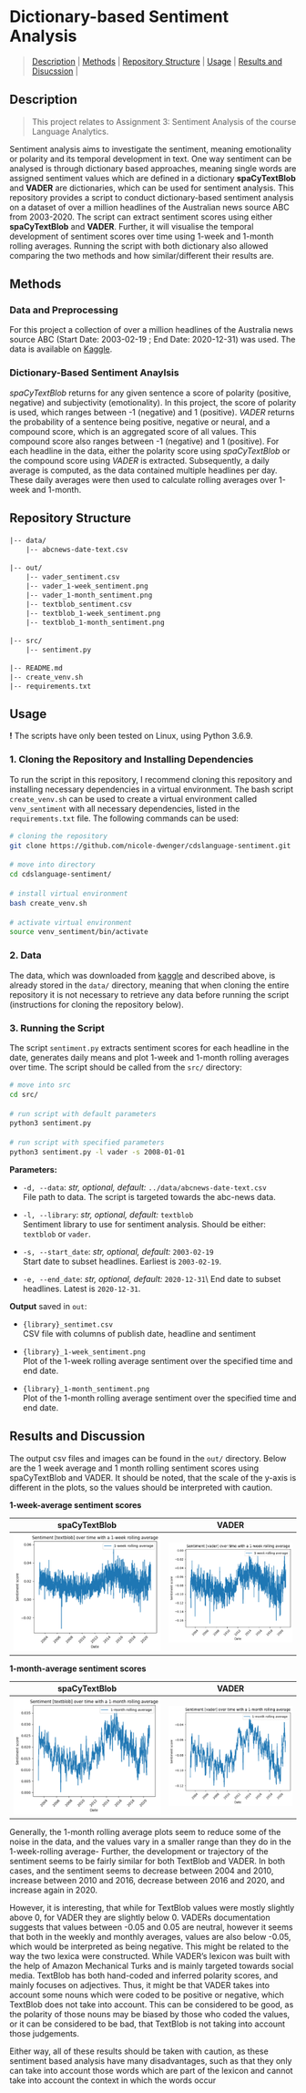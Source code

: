 # Dictionary-based Sentiment Analysis

> [Description](#description) | [Methods](#methods) | [Repository Structure](#repository-structure) | [Usage](#usage) | [Results and Disucssion](#results-and-discussion) |

## Description
> This project relates to Assignment 3: Sentiment Analysis of the course Language Analytics.

Sentiment analysis aims to investigate the sentiment, meaning emotionality or polarity and its temporal development in text. One way sentiment can be analysed is through dictionary based approaches, meaning single words are assigned sentiment values which are defined in a dictionary **spaCyTextBlob** and **VADER** are dictionaries, which can be used for sentiment analysis. 
This repository provides a script to conduct dictionary-based sentiment analysis on a dataset of over a million headlines of the Australian news source ABC from 2003-2020. The script can extract sentiment scores using either **spaCyTextBlob** and **VADER**. Further, it will visualise the temporal development of sentiment scores over time using 1-week and 1-month rolling averages. Running the script with both dictionary also allowed comparing the two methods and how similar/different their results are.


## Methods

### Data and Preprocessing
For this project a collection of over a million headlines of the Australia news source ABC (Start Date: 2003-02-19 ; End Date: 2020-12-31) was used. The data is available on [Kaggle](https://www.kaggle.com/therohk/million-headlines).

### Dictionary-Based Sentiment Anaylsis
*spaCyTextBlob* returns for any given sentence a score of polarity (positive, negative) and subjectivity (emotionality). In this project, the score of polarity is used, which ranges between -1 (negative) and 1 (positive). *VADER* returns the probability of a sentence being positive, negative or neural, and a compound score, which is an aggregated score of all values. This compound score also ranges between -1 (negative) and 1 (positive). For each headline in the data, either the polarity score using *spaCyTextBlob* or the compound score using *VADER* is extracted. Subsequently, a daily average is computed, as the data contained multiple headlines per day. These daily averages were then used to calculate rolling averages over 1-week and 1-month.


## Repository Structure
```
|-- data/
    |-- abcnews-date-text.csv
    
|-- out/ 
    |-- vader_sentiment.csv
    |-- vader_1-week_sentiment.png
    |-- vader_1-month_sentiment.png
    |-- textblob_sentiment.csv
    |-- textblob_1-week_sentiment.png
    |-- textblob_1-month_sentiment.png

|-- src/
    |-- sentiment.py
    
|-- README.md
|-- create_venv.sh
|-- requirements.txt

```

## Usage
**!** The scripts have only been tested on Linux, using Python 3.6.9. 

### 1. Cloning the Repository and Installing Dependencies
To run the script in this repository, I recommend cloning this repository and installing necessary dependencies in a virtual environment. The bash script `create_venv.sh` can be used to create a virtual environment called `venv_sentiment` with all necessary dependencies, listed in the `requirements.txt` file. The following commands can be used:

```bash
# cloning the repository
git clone https://github.com/nicole-dwenger/cdslanguage-sentiment.git

# move into directory
cd cdslanguage-sentiment/

# install virtual environment
bash create_venv.sh

# activate virtual environment 
source venv_sentiment/bin/activate
```

### 2. Data
The data, which was downloaded from [kaggle](https://www.kaggle.com/therohk/million-headlines) and described above, is already stored in the `data/` directory, meaning that when cloning the entire repository it is not necessary to retrieve any data before running the script (instructions for cloning the repository below). 


### 3. Running the Script 
The script `sentiment.py` extracts sentiment scores for each headline in the date, generates daily means and plot 1-week and 1-month rolling averages over time. The script should be called from the `src/` directory: 

```bash
# move into src 
cd src/

# run script with default parameters
python3 sentiment.py

# run script with specified parameters
python3 sentiment.py -l vader -s 2008-01-01

```

__Parameters:__

- `-d, --data`: *str, optional, default:* `../data/abcnews-date-text.csv`\
    File path to data. The script is targeted towards the abc-news data.
    
- `-l, --library`: *str, optional, default:* `textblob`\
   Sentiment library to use for sentiment analysis. Should be either: `textblob` or `vader`. 

- `-s, --start_date`: *str, optional, default:* `2003-02-19`\
  Start date to subset headlines. Earliest is `2003-02-19`.
  
- `-e, --end_date`: *str, optional, default:* `2020-12-31`\ 
  End date to subset headlines. Latest is `2020-12-31`.


__Output__ saved in `out`: 

- `{library}_sentimet.csv`\
  CSV file with columns of publish date, headline and sentiment 
  
- `{library}_1-week_sentiment.png`\
  Plot of the 1-week rolling average sentiment over the specified time and end date. 
  
- `{library}_1-month_sentiment.png`\
  Plot of the 1-month rolling average sentiment over the specified time and end date.
  

## Results and Discussion

The output csv files and images can be found in the `out/` directory. Below are the 1 week average and 1 month rolling sentiment scores using spaCyTextBlob and VADER. It should be noted, that the scale of the y-axis is different in the plots, so the values should be interpreted with caution. 

__1-week-average sentiment scores__

spaCyTextBlob             |  VADER
:-------------------------:|:-------------------------:
![](https://github.com/nicole-dwenger/cdslanguage-sentiment/blob/master/out/textblob_1-week_sentiment.png)  |  ![](https://github.com/nicole-dwenger/cdslanguage-sentiment/blob/master/out/vader_1-week_sentiment.png)


__1-month-average sentiment scores__

spaCyTextBlob             |  VADER
:-------------------------:|:-------------------------:
![](https://github.com/nicole-dwenger/cdslanguage-sentiment/blob/master/out/textblob_1-month_sentiment.png)  |  ![](https://github.com/nicole-dwenger/cdslanguage-sentiment/blob/master/out/vader_1-month_sentiment.png)


Generally, the 1-month rolling average plots seem to reduce some of the noise in the data, and the values vary in a smaller range than they do in the 1-week-rolling average-
Further, the development or trajectory of the sentiment seems to be fairly similar for both TextBlob and VADER. In both cases, and the sentiment seems to decrease between 2004 and 2010, increase between 2010 and 2016, decrease between 2016 and 2020, and increase again in 2020. 

However, it is interesting, that while for TextBlob values were mostly slightly above 0, for VADER they are slightly below 0. VADERs documentation suggests that values between -0.05 and 0.05 are neutral, however it seems that both in the weekly and monthly averages, values are also below -0.05, which would be interpreted as being negative. This might be related to the way the two lexica were constructed. While VADER’s lexicon was built with the help of Amazon Mechanical Turks and is mainly targeted towards social media. TextBlob has both hand-coded and inferred polarity scores, and mainly focuses on adjectives. Thus, it might be that VADER takes into account some nouns which were coded to be positive or negative, which TextBlob does not take into account. This can be considered to be good, as the polarity of those nouns may be biased by those who coded the values, or it can be considered to be bad, that TextBlob is not taking into account those judgements. 

Either way, all of these results should be taken with caution, as these sentiment based analysis have many disadvantages, such as that they only can take into account those words which are part of the lexicon and cannot take into account the context in which the words occur
